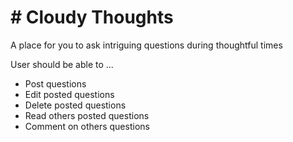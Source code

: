 <h1> # Cloudy Thoughts </h1>
A place for you to ask intriguing questions during thoughtful times

User should be able to ...

<ul>
  <li>Post questions </li>
  <li>Edit posted questions </li>
  <li>Delete posted questions </li>
  <li>Read others posted questions </li>
  <li>Comment on others questions </li>
</ul>
